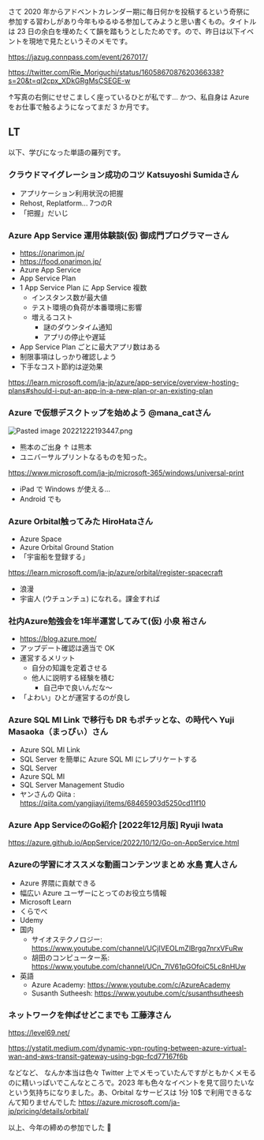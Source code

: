 さて 2020 年からアドベントカレンダー期に毎日何かを投稿するという奇祭に参加する習わしがあり今年もゆるゆる参加してみようと思い書くもの。タイトルは 23 日の余白を埋めたくて韻を踏もうとしたためです。ので、昨日は以下イベントを現地で見たというそのメモです。

https://jazug.connpass.com/event/267017/

https://twitter.com/Rie_Moriguchi/status/1605867087620366338?s=20&t=qI2cpx_XDkGRgMsCSEGE-w

↑写真の右側にせせこましく座っているひとが私です...
かつ、私自身は Azure をお仕事で触るようになってまだ 3 か月です。

## LT

以下、学びになった単語の羅列です。

### クラウドマイグレーション成功のコツ	Katsuyoshi Sumidaさん

- アプリケーション利用状況の把握
- Rehost, Replatform... 7つのR
- 「把握」だいじ


### Azure App Service 運用体験談(仮)	御成門プログラマーさん
- https://onarimon.jp/ 
- https://food.onarimon.jp/
- Azure App Service
- App Service Plan
- 1 App Service Plan に App Service 複数 
	- インスタンス数が最大値
	- テスト環境の負荷が本番環境に影響
	- 増えるコスト
		- 謎のダウンタイム通知
		- アプリの停止や遅延
- App Service Plan ごとに最大アプリ数はある
- 制限事項はしっかり確認しよう
- 下手なコスト節約は逆効果

https://learn.microsoft.com/ja-jp/azure/app-service/overview-hosting-plans#should-i-put-an-app-in-a-new-plan-or-an-existing-plan

### Azure で仮想デスクトップを始めよう	@mana_catさん

![Pasted image 20221222193447.png](https://qiita-image-store.s3.ap-northeast-1.amazonaws.com/0/93824/f39e1535-e52b-ca37-d0ab-503e4acdaee5.png)

- 熊本のご出身 ↑ は熊本
- ユニバーサルプリントなるものを知った。

https://www.microsoft.com/ja-jp/microsoft-365/windows/universal-print


- iPad で Windows が使える...
- Android でも

### Azure Orbital触ってみた	HiroHataさん

- Azure Space
- Azure Orbital Ground Station
- 「宇宙船を登録する」

https://learn.microsoft.com/ja-jp/azure/orbital/register-spacecraft

- 浪漫
- 宇宙人 (ウチュンチュ) になれる。課金すれば

### 社内Azure勉強会を1年半運営してみて(仮)	小泉 裕さん

- https://blog.azure.moe/
- アップデート確認は適当で OK
- 運営するメリット
    - 自分の知識を定着させる
    - 他人に説明する経験を積む
        - 自己中で良いんだな～
- 「よわい」ひとが運営するのが良し


### Azure SQL MI Link で移行も DR もポチッとな、の時代へ	Yuji Masaoka（まっぴぃ）さん

- Azure SQL MI Link
- SQL Server を簡単に Azure SQL MI にレプリケートする
- SQL Server
- Azure SQL MI
- SQL Server Management Studio
- ヤンさんの Qiita : https://qiita.com/yangjiayi/items/68465903d5250cd11f10

### Azure App ServiceのGo紹介 [2022年12月版]	Ryuji Iwata


https://azure.github.io/AppService/2022/10/12/Go-on-AppService.html


### Azureの学習にオススメな動画コンテンツまとめ	水島 寛人さん

- Azure 界隈に貢献できる
- 幅広い Azure ユーザーにとってのお役立ち情報
- Microsoft Learn
- くらでべ
- Udemy
- 国内
	- サイオステクノロジー: https://www.youtube.com/channel/UCjIVEOLmZlBrgq7nrxVFuRw
	- 胡田のコンピューター系: https://www.youtube.com/channel/UCn_7IV61pGOfoiC5Lc8nHUw
- 英語
	- Azure Academy: https://www.youtube.com/c/AzureAcademy
	- Susanth Sutheesh: https://www.youtube.com/c/susanthsutheesh


### ネットワークを伸ばせどこまでも	工藤淳さん

https://level69.net/

https://ystatit.medium.com/dynamic-vpn-routing-between-azure-virtual-wan-and-aws-transit-gateway-using-bgp-fcd77167f6b

などなど、
なんか本当は色々 Twitter 上でメモっていたんですがともかくメモるのに精いっぱいでこんなところで。2023 年も色々なイベントを見て回りたいなという気持ちになりました。あ、Orbital なサービスは 1分 10$ で利用できるなんて知りませんでした https://azure.microsoft.com/ja-jp/pricing/details/orbital/

以上、今年の締めの参加でした :star2: 


